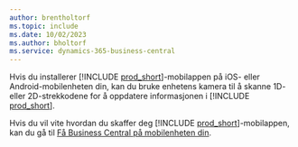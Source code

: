 ```yaml
---
author: brentholtorf
ms.topic: include
ms.date: 10/02/2023
ms.author: bholtorf
ms.service: dynamics-365-business-central
---
```


Hvis du installerer [!INCLUDE [prod_short](prod_short.md)]-mobilappen på iOS- eller Android-mobilenheten din, kan du bruke enhetens kamera til å skanne 1D- eller 2D-strekkodene for å oppdatere informasjonen i [!INCLUDE [prod_short](prod_short.md)]. 

Hvis du vil vite hvordan du skaffer deg [!INCLUDE [prod_short](prod_short.md)]-mobilappen, kan du gå til [Få Business Central på mobilenheten din](../install-mobile-app.md).